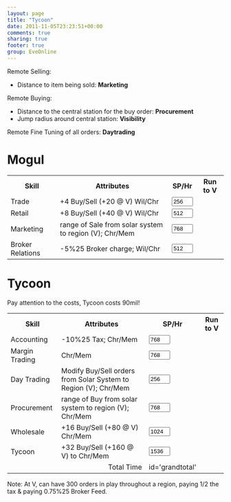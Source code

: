 ```yaml
---
layout: page
title: "Tycoon"
date: 2011-11-05T23:23:51+00:00
comments: true
sharing: true
footer: true
group: EveOnline
---
```




Remote Selling: 
* Distance to item being sold: **Marketing**

Remote Buying: 
* Distance to the central station for the buy order: **Procurement**
* Jump radius around central station: **Visibility**

Remote Fine Tuning of all orders: **Daytrading**

Mogul
======

<table class='table'><tr>
<th>Skill</th>
<th>Attributes</th>
<th>SP/Hr</th>
<th>Run to V</th></tr>
<tr>
<td>Trade</td>
<td> +4 Buy/Sell (+20 @ V) Wil/Chr</td>
<td><input type='text' name='WC' value='256' id='WC' class='col-md-2' size='3' /></td></tr>
<tr>
<td>Retail</td>
<td> +8 Buy/Sell (+40 @ V) Wil/Chr</td>
<td><input type='text' name='WC' value='512' id='WC' class='col-md-2' size='3' /></td></tr>
<tr>
<td>Marketing</td>
<td>range of Sale from solar system to region (V); Chr/Mem</td>
<td><input type='text' name='CM' value='768' id='CM' class='col-md-2' size='3' /></td></tr>
<tr>
<td>Broker Relations</td>
<td> -5%25 Broker charge; Wil/Chr</td>
<td><input type='text' name='CM' value='512' id='CM' class='col-md-2' size='3' /></td></tr></table>

Tycoon
======

Pay attention to the costs, Tycoon costs 90mil!

<table class='table'><tr>
<th>Skill</th>
<th>Attributes</th>
<th>SP/Hr</th>
<th>Run to V</th></tr>
<tr>
<td>Accounting</td>
<td> -10%25 Tax; Chr/Mem</td>
<td><input type='text' name='CM' value='768' id='CM' class='col-md-2' size='3' /></td></tr>
<tr>
<td>Margin Trading</td>
<td>Chr/Mem</td>
<td><input type='text' name='CM' value='768' id='CM' class='col-md-2' size='3' /></td></tr>
<tr>
<td>Day Trading</td>
<td>Modify Buy/Sell orders from Solar System to Region (V); Chr/Mem</td>
<td><input type='text' name='CM' value='256' id='CM' class='col-md-2' size='3' /></td></tr>
<tr>
<td>Procurement</td>
<td>range of Buy from solar system to region (V); Chr/Mem</td>
<td><input type='text' name='CM' value='768' id='CM' class='col-md-2' size='3' /></td></tr>
<tr>
<td>Wholesale</td>
<td>+16 Buy/Sell (+80 @ V) Chr/Mem</td>
<td><input type='text' name='CM' value='1024' id='CM' class='col-md-2' size='3' /></td></tr>
<tr>
<td>Tycoon</td>
<td>+32 Buy/Sell (+160 @ V) to Chr/Mem</td>
<td><input type='text' name='CM' value='1536' id='CM' class='col-md-2' size='3' /></td></tr>
<tr>

<td colspan=2 align=right>Total Time</td>
<td> id='grandtotal'</td></tr></table>

Note: At V, can have 300 orders in play throughout a region, paying 1/2 the tax & paying 0.75%25 Broker Feed.
